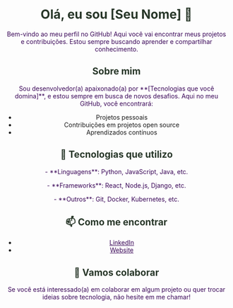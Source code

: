 <div align="center">

  <h1 style="color: #283729;">Olá, eu sou [Seu Nome] 👋</h1>
  
  <p style="color: #3a0758;">Bem-vindo ao meu perfil no GitHub! Aqui você vai encontrar meus projetos e contribuições. Estou sempre buscando aprender e compartilhar conhecimento.</p>
  
  <h2 style="color: #283729;">Sobre mim</h2>
  <p style="color: #3a0758;">Sou desenvolvedor(a) apaixonado(a) por **[Tecnologias que você domina]**, e estou sempre em busca de novos desafios. Aqui no meu GitHub, você encontrará:</p>
  
  <ul>
    <li>Projetos pessoais</li>
    <li>Contribuições em projetos open source</li>
    <li>Aprendizados contínuos</li>
  </ul>
  
  <h2 style="color: #283729;">🚀 Tecnologias que utilizo</h2>
  
  <p style="color: #3a0758;">- **Linguagens**: Python, JavaScript, Java, etc.</p>
  <p style="color: #3a0758;">- **Frameworks**: React, Node.js, Django, etc.</p>
  <p style="color: #3a0758;">- **Outros**: Git, Docker, Kubernetes, etc.</p>

  <h2 style="color: #283729;">📫 Como me encontrar</h2>

  <ul>
    <li><a href="https://www.linkedin.com" style="color: #3a0758;">LinkedIn</a></li>
    <li><a href="https://www.seusite.com" style="color: #3a0758;">Website</a></li>
  </ul>

  <h2 style="color: #283729;">🤝 Vamos colaborar</h2>

  <p style="color: #3a0758;">Se você está interessado(a) em colaborar em algum projeto ou quer trocar ideias sobre tecnologia, não hesite em me chamar!</p>

</div>

